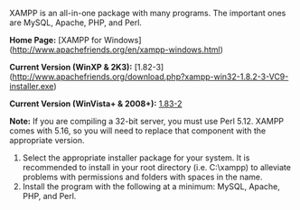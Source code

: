 XAMPP is an all-in-one package with many programs. The important ones are MySQL, Apache, PHP, and Perl.

**Home Page:** [XAMPP for Windows] (http://www.apachefriends.org/en/xampp-windows.html)

**Current Version (WinXP & 2K3):** [1.82-3] (http://www.apachefriends.org/download.php?xampp-win32-1.8.2-3-VC9-installer.exe)

**Current Version (WinVista+ & 2008+):** [1.83-2](http://www.apachefriends.org/download.php?xampp-win32-1.8.3-2-VC11-installer.exe)

**Note:** If you are compiling a 32-bit server, you must use Perl 5.12. XAMPP comes with 5.16, so you will need to replace that component with the appropriate version.

1. Select the appropriate installer package for your system. It is recommended to install in your root directory (i.e. C:\xampp) to alleviate problems with permissions and folders with spaces in the name.
2. Install the program with the following at a minimum: MySQL, Apache, PHP, and Perl.
